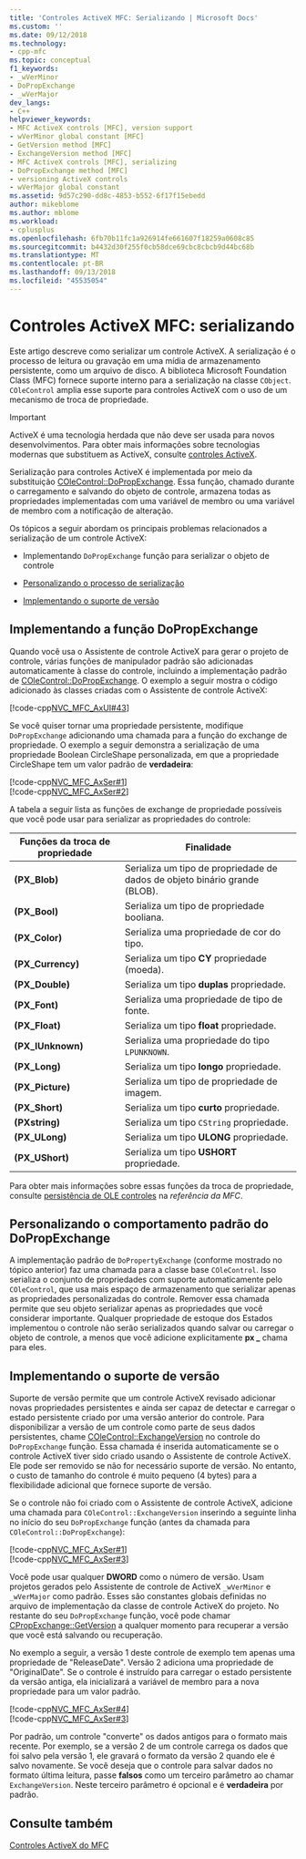 ```yaml
---
title: 'Controles ActiveX MFC: Serializando | Microsoft Docs'
ms.custom: ''
ms.date: 09/12/2018
ms.technology:
- cpp-mfc
ms.topic: conceptual
f1_keywords:
- _wVerMinor
- DoPropExchange
- _wVerMajor
dev_langs:
- C++
helpviewer_keywords:
- MFC ActiveX controls [MFC], version support
- wVerMinor global constant [MFC]
- GetVersion method [MFC]
- ExchangeVersion method [MFC]
- MFC ActiveX controls [MFC], serializing
- DoPropExchange method [MFC]
- versioning ActiveX controls
- wVerMajor global constant
ms.assetid: 9d57c290-dd8c-4853-b552-6f17f15ebedd
author: mikeblome
ms.author: mblome
ms.workload:
- cplusplus
ms.openlocfilehash: 6fb70b11fc1a926914fe661607f18259a0608c85
ms.sourcegitcommit: b4432d30f255f0cb58dce69cbc8cbcb9d44bc68b
ms.translationtype: MT
ms.contentlocale: pt-BR
ms.lasthandoff: 09/13/2018
ms.locfileid: "45535054"
---
```

# <a name="mfc-activex-controls-serializing"></a>Controles ActiveX MFC: serializando
Este artigo descreve como serializar um controle ActiveX. A serialização é o processo de leitura ou gravação em uma mídia de armazenamento persistente, como um arquivo de disco. A biblioteca Microsoft Foundation Class (MFC) fornece suporte interno para a serialização na classe `CObject`. `COleControl` amplia esse suporte para controles ActiveX com o uso de um mecanismo de troca de propriedade.

>[!IMPORTANT]
> ActiveX é uma tecnologia herdada que não deve ser usada para novos desenvolvimentos. Para obter mais informações sobre tecnologias modernas que substituem as ActiveX, consulte [controles ActiveX](activex-controls.md).  
  
 Serialização para controles ActiveX é implementada por meio da substituição [COleControl::DoPropExchange](../mfc/reference/colecontrol-class.md#dopropexchange). Essa função, chamado durante o carregamento e salvando do objeto de controle, armazena todas as propriedades implementadas com uma variável de membro ou uma variável de membro com a notificação de alteração.  
  
 Os tópicos a seguir abordam os principais problemas relacionados a serialização de um controle ActiveX:  
  
-   Implementando `DoPropExchange` função para serializar o objeto de controle  
  
-   [Personalizando o processo de serialização](#_core_customizing_the_default_behavior_of_dopropexchange)  
  
-   [Implementando o suporte de versão](#_core_implementing_version_support)  
  
##  <a name="_core_implementing_the_dopropexchange_function"></a> Implementando a função DoPropExchange  
 Quando você usa o Assistente de controle ActiveX para gerar o projeto de controle, várias funções de manipulador padrão são adicionadas automaticamente à classe do controle, incluindo a implementação padrão de [COleControl::DoPropExchange](../mfc/reference/colecontrol-class.md#dopropexchange). O exemplo a seguir mostra o código adicionado às classes criadas com o Assistente de controle ActiveX:  
  
 [!code-cpp[NVC_MFC_AxUI#43](../mfc/codesnippet/cpp/mfc-activex-controls-serializing_1.cpp)]  
  
 Se você quiser tornar uma propriedade persistente, modifique `DoPropExchange` adicionando uma chamada para a função do exchange de propriedade. O exemplo a seguir demonstra a serialização de uma propriedade Boolean CircleShape personalizada, em que a propriedade CircleShape tem um valor padrão de **verdadeira**:  
  
 [!code-cpp[NVC_MFC_AxSer#1](../mfc/codesnippet/cpp/mfc-activex-controls-serializing_2.cpp)]  
[!code-cpp[NVC_MFC_AxSer#2](../mfc/codesnippet/cpp/mfc-activex-controls-serializing_3.cpp)]  
  
 A tabela a seguir lista as funções de exchange de propriedade possíveis que você pode usar para serializar as propriedades do controle:  
  
|Funções da troca de propriedade|Finalidade|  
|---------------------------------|-------------|  
|**(PX_Blob)**|Serializa um tipo de propriedade de dados de objeto binário grande (BLOB).|  
|**(PX_Bool)**|Serializa um tipo de propriedade booliana.|  
|**(PX_Color)**|Serializa uma propriedade de cor do tipo.|  
|**(PX_Currency)**|Serializa um tipo **CY** propriedade (moeda).|  
|**(PX_Double)**|Serializa um tipo **duplas** propriedade.|  
|**(PX_Font)**|Serializa uma propriedade de tipo de fonte.|  
|**(PX_Float)**|Serializa um tipo **float** propriedade.|  
|**(PX_IUnknown)**|Serializa uma propriedade do tipo `LPUNKNOWN`.|  
|**(PX_Long)**|Serializa um tipo **longo** propriedade.|  
|**(PX_Picture)**|Serializa um tipo de propriedade de imagem.|  
|**(PX_Short)**|Serializa um tipo **curto** propriedade.|  
|**(PXstring)**|Serializa um tipo `CString` propriedade.|  
|**(PX_ULong)**|Serializa um tipo **ULONG** propriedade.|  
|**(PX_UShort)**|Serializa um tipo **USHORT** propriedade.|  
  
 Para obter mais informações sobre essas funções da troca de propriedade, consulte [persistência de OLE controles](../mfc/reference/persistence-of-ole-controls.md) na *referência da MFC*.  
  
##  <a name="_core_customizing_the_default_behavior_of_dopropexchange"></a> Personalizando o comportamento padrão do DoPropExchange  
 A implementação padrão de `DoPropertyExchange` (conforme mostrado no tópico anterior) faz uma chamada para a classe base `COleControl`. Isso serializa o conjunto de propriedades com suporte automaticamente pelo `COleControl`, que usa mais espaço de armazenamento que serializar apenas as propriedades personalizadas do controle. Remover essa chamada permite que seu objeto serializar apenas as propriedades que você considerar importante. Qualquer propriedade de estoque dos Estados implementou o controle não serão serializados quando salvar ou carregar o objeto de controle, a menos que você adicione explicitamente **px _** chama para eles.  
  
##  <a name="_core_implementing_version_support"></a> Implementando o suporte de versão  
 Suporte de versão permite que um controle ActiveX revisado adicionar novas propriedades persistentes e ainda ser capaz de detectar e carregar o estado persistente criado por uma versão anterior do controle. Para disponibilizar a versão de um controle como parte de seus dados persistentes, chame [COleControl::ExchangeVersion](../mfc/reference/colecontrol-class.md#exchangeversion) no controle do `DoPropExchange` função. Essa chamada é inserida automaticamente se o controle ActiveX tiver sido criado usando o Assistente de controle ActiveX. Ele pode ser removido se não for necessário suporte de versão. No entanto, o custo de tamanho do controle é muito pequeno (4 bytes) para a flexibilidade adicional que fornece suporte de versão.  
  
 Se o controle não foi criado com o Assistente de controle ActiveX, adicione uma chamada para `COleControl::ExchangeVersion` inserindo a seguinte linha no início do seu `DoPropExchange` função (antes da chamada para `COleControl::DoPropExchange`):  
  
 [!code-cpp[NVC_MFC_AxSer#1](../mfc/codesnippet/cpp/mfc-activex-controls-serializing_2.cpp)]  
[!code-cpp[NVC_MFC_AxSer#3](../mfc/codesnippet/cpp/mfc-activex-controls-serializing_4.cpp)]  
  
 Você pode usar qualquer **DWORD** como o número de versão. Usam projetos gerados pelo Assistente de controle de ActiveX `_wVerMinor` e `_wVerMajor` como padrão. Esses são constantes globais definidas no arquivo de implementação da classe de controle ActiveX do projeto. No restante do seu `DoPropExchange` função, você pode chamar [CPropExchange::GetVersion](../mfc/reference/cpropexchange-class.md#getversion) a qualquer momento para recuperar a versão que você está salvando ou recuperação.  
  
 No exemplo a seguir, a versão 1 deste controle de exemplo tem apenas uma propriedade de "ReleaseDate". Versão 2 adiciona uma propriedade de "OriginalDate". Se o controle é instruído para carregar o estado persistente da versão antiga, ela inicializará a variável de membro para a nova propriedade para um valor padrão.  
  
 [!code-cpp[NVC_MFC_AxSer#4](../mfc/codesnippet/cpp/mfc-activex-controls-serializing_5.cpp)]  
[!code-cpp[NVC_MFC_AxSer#3](../mfc/codesnippet/cpp/mfc-activex-controls-serializing_4.cpp)]  
  
 Por padrão, um controle "converte" os dados antigos para o formato mais recente. Por exemplo, se a versão 2 de um controle carrega os dados que foi salvo pela versão 1, ele gravará o formato da versão 2 quando ele é salvo novamente. Se você deseja que o controle para salvar dados no formato última leitura, passe **falsos** como um terceiro parâmetro ao chamar `ExchangeVersion`. Neste terceiro parâmetro é opcional e é **verdadeira** por padrão.  
  
## <a name="see-also"></a>Consulte também  
 [Controles ActiveX do MFC](../mfc/mfc-activex-controls.md)

